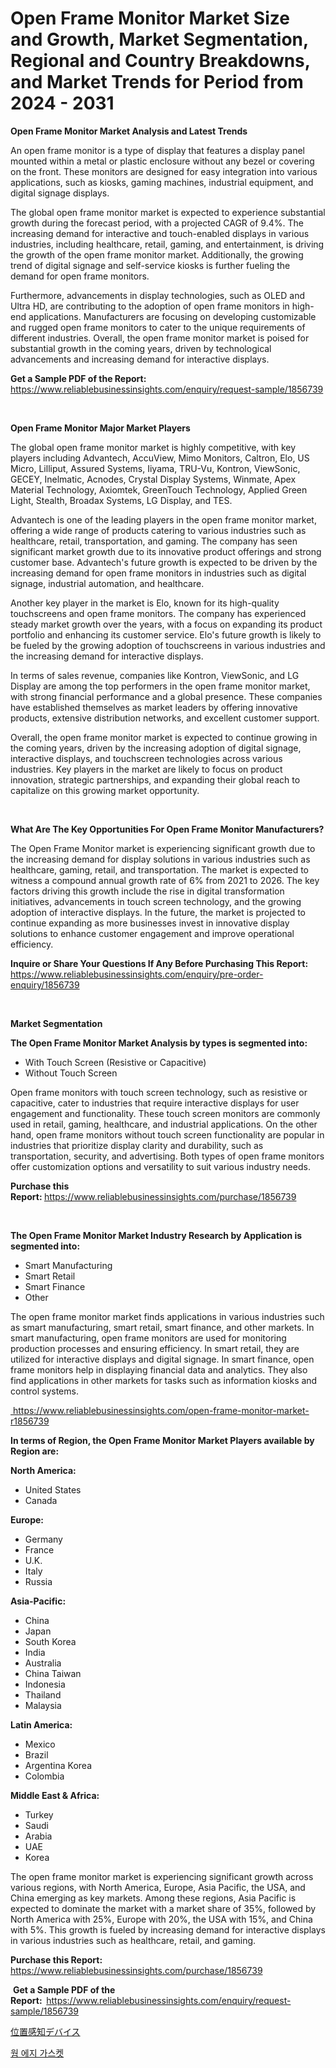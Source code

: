 <p><h1>Open Frame Monitor Market Size and Growth, Market Segmentation, Regional and Country Breakdowns, and Market Trends for Period from 2024 -  2031</h1></p><p><strong>Open Frame Monitor Market Analysis and Latest Trends</strong></p>
<p><p>An open frame monitor is a type of display that features a display panel mounted within a metal or plastic enclosure without any bezel or covering on the front. These monitors are designed for easy integration into various applications, such as kiosks, gaming machines, industrial equipment, and digital signage displays.</p><p>The global open frame monitor market is expected to experience substantial growth during the forecast period, with a projected CAGR of 9.4%. The increasing demand for interactive and touch-enabled displays in various industries, including healthcare, retail, gaming, and entertainment, is driving the growth of the open frame monitor market. Additionally, the growing trend of digital signage and self-service kiosks is further fueling the demand for open frame monitors.</p><p>Furthermore, advancements in display technologies, such as OLED and Ultra HD, are contributing to the adoption of open frame monitors in high-end applications. Manufacturers are focusing on developing customizable and rugged open frame monitors to cater to the unique requirements of different industries. Overall, the open frame monitor market is poised for substantial growth in the coming years, driven by technological advancements and increasing demand for interactive displays.</p></p>
<p><strong>Get a Sample PDF of the Report:&nbsp;</strong> <a href="https://www.reliablebusinessinsights.com/enquiry/request-sample/1856739">https://www.reliablebusinessinsights.com/enquiry/request-sample/1856739</a></p>
<p>&nbsp;</p>
<p><strong>Open Frame Monitor Major Market Players</strong></p>
<p><p>The global open frame monitor market is highly competitive, with key players including Advantech, AccuView, Mimo Monitors, Caltron, Elo, US Micro, Lilliput, Assured Systems, Iiyama, TRU-Vu, Kontron, ViewSonic, GECEY, Inelmatic, Acnodes, Crystal Display Systems, Winmate, Apex Material Technology, Axiomtek, GreenTouch Technology, Applied Green Light, Stealth, Broadax Systems, LG Display, and TES. </p><p>Advantech is one of the leading players in the open frame monitor market, offering a wide range of products catering to various industries such as healthcare, retail, transportation, and gaming. The company has seen significant market growth due to its innovative product offerings and strong customer base. Advantech's future growth is expected to be driven by the increasing demand for open frame monitors in industries such as digital signage, industrial automation, and healthcare.</p><p>Another key player in the market is Elo, known for its high-quality touchscreens and open frame monitors. The company has experienced steady market growth over the years, with a focus on expanding its product portfolio and enhancing its customer service. Elo's future growth is likely to be fueled by the growing adoption of touchscreens in various industries and the increasing demand for interactive displays.</p><p>In terms of sales revenue, companies like Kontron, ViewSonic, and LG Display are among the top performers in the open frame monitor market, with strong financial performance and a global presence. These companies have established themselves as market leaders by offering innovative products, extensive distribution networks, and excellent customer support.</p><p>Overall, the open frame monitor market is expected to continue growing in the coming years, driven by the increasing adoption of digital signage, interactive displays, and touchscreen technologies across various industries. Key players in the market are likely to focus on product innovation, strategic partnerships, and expanding their global reach to capitalize on this growing market opportunity.</p></p>
<p>&nbsp;</p>
<p><strong>What Are The Key Opportunities For Open Frame Monitor Manufacturers?</strong></p>
<p><p>The Open Frame Monitor market is experiencing significant growth due to the increasing demand for display solutions in various industries such as healthcare, gaming, retail, and transportation. The market is expected to witness a compound annual growth rate of 6% from 2021 to 2026. The key factors driving this growth include the rise in digital transformation initiatives, advancements in touch screen technology, and the growing adoption of interactive displays. In the future, the market is projected to continue expanding as more businesses invest in innovative display solutions to enhance customer engagement and improve operational efficiency.</p></p>
<p><strong>Inquire or Share Your Questions If Any Before Purchasing This Report:</strong> <a href="https://www.reliablebusinessinsights.com/enquiry/pre-order-enquiry/1856739">https://www.reliablebusinessinsights.com/enquiry/pre-order-enquiry/1856739</a></p>
<p>&nbsp;</p>
<p><strong>Market Segmentation</strong></p>
<p><strong>The Open Frame Monitor Market Analysis by types is segmented into:</strong></p>
<p><ul><li>With Touch Screen (Resistive or Capacitive)</li><li>Without Touch Screen</li></ul></p>
<p><p>Open frame monitors with touch screen technology, such as resistive or capacitive, cater to industries that require interactive displays for user engagement and functionality. These touch screen monitors are commonly used in retail, gaming, healthcare, and industrial applications. On the other hand, open frame monitors without touch screen functionality are popular in industries that prioritize display clarity and durability, such as transportation, security, and advertising. Both types of open frame monitors offer customization options and versatility to suit various industry needs.</p></p>
<p><strong>Purchase this Report:&nbsp;</strong><a href="https://www.reliablebusinessinsights.com/purchase/1856739">https://www.reliablebusinessinsights.com/purchase/1856739</a></p>
<p>&nbsp;</p>
<p><strong>The Open Frame Monitor Market Industry Research by Application is segmented into:</strong></p>
<p><ul><li>Smart Manufacturing</li><li>Smart Retail</li><li>Smart Finance</li><li>Other</li></ul></p>
<p><p>The open frame monitor market finds applications in various industries such as smart manufacturing, smart retail, smart finance, and other markets. In smart manufacturing, open frame monitors are used for monitoring production processes and ensuring efficiency. In smart retail, they are utilized for interactive displays and digital signage. In smart finance, open frame monitors help in displaying financial data and analytics. They also find applications in other markets for tasks such as information kiosks and control systems.</p></p>
<p><a href="https://www.reliablebusinessinsights.com/open-frame-monitor-market-r1856739">&nbsp;https://www.reliablebusinessinsights.com/open-frame-monitor-market-r1856739</a></p>
<p><strong>In terms of Region, the Open Frame Monitor Market Players available by Region are:</strong></p>
<p>
    <p> <strong> North America: </strong>
        <ul>
            <li>United States</li>
            <li>Canada</li>
        </ul>
        </p> 
    <p> <strong> Europe: </strong>
        <ul>
            <li>Germany</li>
            <li>France</li>
            <li>U.K.</li>
            <li>Italy</li>
            <li>Russia</li>
        </ul>
        </p> 
    <p> <strong> Asia-Pacific: </strong>
        <ul>
            <li>China</li>
            <li>Japan</li>
            <li>South Korea</li>
            <li>India</li>
            <li>Australia</li>
            <li>China Taiwan</li>
            <li>Indonesia</li>
            <li>Thailand</li>
            <li>Malaysia</li>
        </ul>
        </p> 
    <p> <strong> Latin America: </strong>
        <ul>
            <li>Mexico</li>
            <li>Brazil</li>
            <li>Argentina Korea</li>
            <li>Colombia</li>
        </ul>
        </p> 
    <p> <strong> Middle East & Africa: </strong>
        <ul>
            <li>Turkey</li>
            <li>Saudi</li>
            <li>Arabia</li>
            <li>UAE</li>
            <li>Korea</li>
        </ul>
    </p>
    </p>
<p><p>The open frame monitor market is experiencing significant growth across various regions, with North America, Europe, Asia Pacific, the USA, and China emerging as key markets. Among these regions, Asia Pacific is expected to dominate the market with a market share of 35%, followed by North America with 25%, Europe with 20%, the USA with 15%, and China with 5%. This growth is fueled by increasing demand for interactive displays in various industries such as healthcare, retail, and gaming.</p></p>
<p><strong>Purchase this Report: </strong><a href="https://www.reliablebusinessinsights.com/purchase/1856739">https://www.reliablebusinessinsights.com/purchase/1856739</a></p>
<p>&nbsp;<strong>Get a Sample PDF of the Report:&nbsp;&nbsp;</strong><a href="https://www.reliablebusinessinsights.com/enquiry/request-sample/1856739">https://www.reliablebusinessinsights.com/enquiry/request-sample/1856739</a></p>
<p><strong></strong></p>
<p><p><a href="https://github.com/AbigaleHuel/Market-Research-Report-List-1/blob/main/1710018122915.md">位置感知デバイス</a></p><p><a href="https://github.com/vanessagrant665567/Market-Research-Report-List-1/blob/main/2752912108730.md">웜 에지 가스켓</a></p></p>